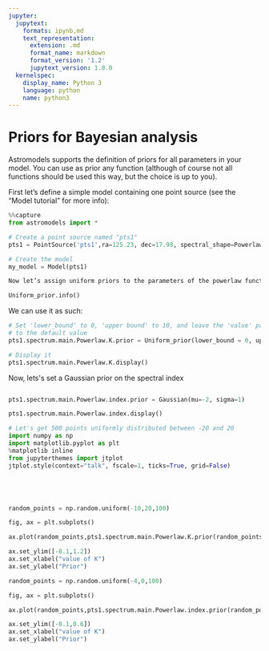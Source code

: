 ```yaml
---
jupyter:
  jupytext:
    formats: ipynb,md
    text_representation:
      extension: .md
      format_name: markdown
      format_version: '1.2'
      jupytext_version: 1.8.0
  kernelspec:
    display_name: Python 3
    language: python
    name: python3
---
```


# Priors for Bayesian analysis

Astromodels supports the definition of priors for all parameters in your model. You can use as prior any function (although of course not all functions should be used this way, but the choice is up to you).

First let’s define a simple model containing one point source (see the “Model tutorial” for more info):

```python
%%capture
from astromodels import *

# Create a point source named "pts1"
pts1 = PointSource('pts1',ra=125.23, dec=17.98, spectral_shape=Powerlaw())

# Create the model
my_model = Model(pts1)
```

```python
Now let’s assign uniform priors to the parameters of the powerlaw function. The function uniform_prior is defined like this:
```

```python
Uniform_prior.info()
```

We can use it as such:

```python
# Set 'lower_bound' to 0, 'upper bound' to 10, and leave the 'value' parameter
# to the default value
pts1.spectrum.main.Powerlaw.K.prior = Uniform_prior(lower_bound = 0, upper_bound=10)

# Display it
pts1.spectrum.main.Powerlaw.K.display()

```

Now, lets's set a Gaussian prior on the spectral index

```python

pts1.spectrum.main.Powerlaw.index.prior = Gaussian(mu=-2, sigma=1)

pts1.spectrum.main.Powerlaw.index.display()
```

```python
# Let's get 500 points uniformly distributed between -20 and 20
import numpy as np
import matplotlib.pyplot as plt
%matplotlib inline
from jupyterthemes import jtplot
jtplot.style(context="talk", fscale=1, ticks=True, grid=False)





random_points = np.random.uniform(-10,20,100)

fig, ax = plt.subplots()

ax.plot(random_points,pts1.spectrum.main.Powerlaw.K.prior(random_points), '.' )

ax.set_ylim([-0.1,1.2])
ax.set_xlabel("value of K")
ax.set_ylabel("Prior")
```

```python
random_points = np.random.uniform(-4,0,100)

fig, ax = plt.subplots()

ax.plot(random_points,pts1.spectrum.main.Powerlaw.index.prior(random_points), 'r.' )

ax.set_ylim([-0.1,0.6])
ax.set_xlabel("value of K")
ax.set_ylabel("Prior")
```

```python

```
